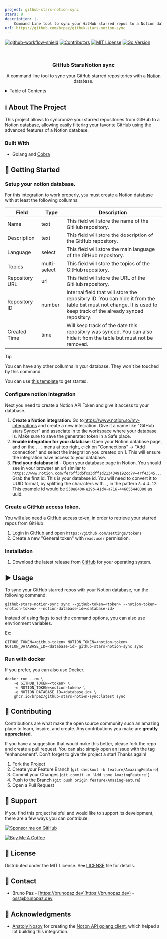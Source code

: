 ```yaml
---
project: github-stars-notion-sync
stars: 8
description: |-
    Command Line tool to sync your GitHub starred repos to a Notion database
url: https://github.com/brpaz/github-stars-notion-sync
---
```


[![github-workflow-shield]][github-workflow-url]
[![Contributors][contributors-shield]][contributors-url]
[![MIT License][license-shield]][license-url]
[![Go Version][gomod]][gomod-url]

<br />

<div>
<h3 align="center">GitHub Stars Notion sync</h3>

  <p align="center">
    A command line tool to sync your GitHub starred repositories with a <a href="https://notion.com">Notion</a> database.
  </p>
</div>

<!-- TABLE OF CONTENTS -->
<details>
  <summary>Table of Contents</summary>
  <ol>
    <li>
      <a href="#about-the-project">About The Project</a>
      <ul>
        <li><a href="#built-with">Built With</a></li>
      </ul>
    </li>
    <li>
      <a href="#getting-started">Getting Started</a>
      <ul>
        <li><a href="#prerequisites">Prerequisites</a></li>
        <li><a href="#installation">Installation</a></li>
      </ul>
    </li>
    <li><a href="#usage">Usage</a></li>
    <li><a href="#roadmap">Roadmap</a></li>
    <li><a href="#contributing">Contributing</a></li>
    <li><a href="#license">License</a></li>
    <li><a href="#contact">Contact</a></li>
    <li><a href="#acknowledgments">Acknowledgments</a></li>
  </ol>
</details>


## ℹ️ About The Project

This project allows to syncronize your starred repositories from GitHub to a Notion database, allowing easily filtering your favorite GitHub using the advanced features of a Notion database.

### Built With

* Golang and [Cobra](https://cobra.dev)

## 🚀 Getting Started

### Setup your notion database.

For this integration to work properly, you must create a Notion database with at least the following collumns:

| Field            | Type            | Description                                                                                     |
|------------------|-----------------|-------------------------------------------------------------------------------------------------|
| Name             | text            | This field will store the name of the GitHub repository.                                        |
| Description      | text            | This field will store the description of the GitHub repository.                                 |
| Language         | select          | This field will store the main language of the GitHub repository.                                |
| Topics           | multi-select    | This field will store the topics of the GitHub repository.                                       |
| Repository URL   | url             | This field will store the URL of the GitHub repository.                                          |
| Repository ID    | number | Internal field that will store the repository ID. You can hide it from the table but must not change. It is used to keep track of the already synced repository. |
| Created Time     | time            | Will keep track of the date this repository was synced. You can also hide it from the table but must not be removed. |

> [!TIP]
> You can have any other collumns in your database. They won´t be touched by this command.

You can use [this template](https://brpaz-dev.notion.site/75dd9254235f4577a9d4d259df6a2b64?v=a2ecaa84752c4699b02a982fbb8872a6&pvs=4) to get started.

### Configure notion integration

Next you need to create a Notion API Token and give it access to your database.

1. **Create a Notion integration:** Go to https://www.notion.so/my-integrations and create a new integration. Give it a name like "GitHub stars Syncer" and associate in to the workspace where your database is. Make sure to save the generated token in a Safe place.
2. **Enable integration for your database**: Open your Notion database page, and on the `...` menu at top right, click on "Connections" -> "Add connection" and select the integration you created on 1. This will ensure the integration have access to your database.
3. **Find your database id** - Open your database page in Notion. You should see in your browser an url similar to `https://www.notion.com/fer6ff3d5fcs3dff1d2134349192cc?v=4rf43545..`. Grab the first id. This is your database id. You will need to convert it to UUID format, by splitting the characters with `-`, in the pattern `8-4-4-12`. This example id would be `550e8400-e29b-41d4-a716-446655440000` as uuid.

### Create a GitHub access token.

You will also need a GitHub access token, in order to retrieve your starred repos from GitHub

1. Login in GitHub and open `https://github.com/settings/tokens`
2. Create a new "General token" with `read:user` permission.


### Installation

1. Download the latest release from [GitHub](https://github.com/brpaz/github-stars-notion-sync/releases) for your operating system.

## ▶️ Usage

To sync your GitHub starred repos with your Notion database, run the following command:

```shell
github-stars-notion-sync sync --github-token=<token> --notion-token=<notion-token> --notion-database-id=<database-id>
```

Instead of using flags to set the command options, you can also use envrionment variables.

Ex:

```shell
GITHUB_TOKEN=<github-token> NOTION_TOKEN=<notion-token> NOTION_DATABASE_ID=<database-id> github-stars-notion-sync sync
```

### Run with docker

If you prefer, you can also use Docker.

```shell
docker run --rm \
    -e GITHUB_TOKEN=<token> \
    -e NOTION_TOKEN=<notion-token> \
    -e NOTION_DATABASE_ID=<database-id> \
    ghcr.io/brpaz/github-stars-notion-sync:latest sync
```


## 🤝 Contributing

Contributions are what make the open source community such an amazing place to learn, inspire, and create. Any contributions you make are **greatly appreciated**.

If you have a suggestion that would make this better, please fork the repo and create a pull request. You can also simply open an issue with the tag "enhancement".
Don't forget to give the project a star! Thanks again!

1. Fork the Project
2. Create your Feature Branch (`git checkout -b feature/AmazingFeature`)
3. Commit your Changes (`git commit -m 'Add some AmazingFeature'`)
4. Push to the Branch (`git push origin feature/AmazingFeature`)
5. Open a Pull Request

## 🫶 Support

If you find this project helpful and would like to support its development, there are a few ways you can contribute:

[![Sponsor me on GitHub](https://img.shields.io/badge/Sponsor-%E2%9D%A4-%23db61a2.svg?&logo=github&logoColor=red&&style=for-the-badge&labelColor=white)](https://github.com/sponsors/brpaz)

<a href="https://www.buymeacoffee.com/Z1Bu6asGV" target="_blank"><img src="https://www.buymeacoffee.com/assets/img/custom_images/orange_img.png" alt="Buy Me A Coffee" style="height: auto !important;width: auto !important;" ></a>

## 📃 License

Distributed under the MIT License. See [LICENSE](LICENSE.md) file for details.

## 📩 Contact

- Bruno Paz - [https://brunopaz.dev](https://brunopaz.dev) - oss@brunopaz.dev

## 🏅 Acknowledgments

* [Anatoly Nosov](https://github.com/jomei) for creating the [Notion API golang client](https://github.com/jomei/notionapi), which helped a lot building this integration.

<!-- MARKDOWN LINKS & IMAGES -->
<!-- https://www.markdownguide.org/basic-syntax#reference-style-links -->
[contributors-shield]: https://img.shields.io/github/contributors/brpaz/github-stars-notion-sync.svg?style=for-the-badge
[contributors-url]: https://github.com/brpaz/github-stars-notion-sync/graphs/contributors
[license-shield]: https://img.shields.io/github/license/brpaz/github-stars-notion-sync.svg?style=for-the-badge
[license-url]: https://github.com/brpaz/github-stars-notion-sync/blob/main/LICENSE.md
[github-workflow-shield]: https://img.shields.io/github/actions/workflow/status/brpaz/github-stars-notion-sync/ci.yml?style=for-the-badge
[github-workflow-url]: https://github.com/brpaz/github-stars-notion-sync/actions
[gomod]:  https://img.shields.io/github/go-mod/go-version/brpaz/github-stars-notion-sync?style=for-the-badge
[gomod-url]: https://github.com/brpaz/github-stars-notion-sync





